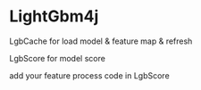 # LightGbm4j

LgbCache for load model & feature map & refresh

LgbScore for model score

add your feature process code in LgbScore
